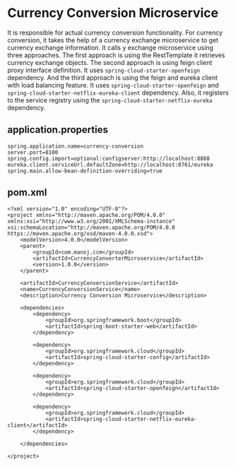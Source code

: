 # Currency Conversion Microservice
It is responsible for actual currency conversion functionality. For currency conversion, it takes the help of a currency exchange microservice to get currency exchange information. It calls y exchange microservice using three approaches. The first approach is using the RestTemplate it retrieves currency exchange objects. The second approach is using feign client proxy interface definition. It uses `spring-cloud-starter-openfeign` dependency. And the third approach is using the feign and eureka client with load balancing feature. It uses `spring-cloud-starter-openfeign` and `spring-cloud-starter-netflix-eureka-client` dependency. Also, it registers to the service registry using the `spring-cloud-starter-netflix-eureka` dependency.

## application.properties
```
spring.application.name=currency-conversion
server.port=8100
spring.config.import=optional:configserver:http://localhost:8888
eureka.client.serviceUrl.defaultZone=http://localhost:8761/eureka
spring.main.allow-bean-definition-overriding=true
```

## pom.xml
```
<?xml version="1.0" encoding="UTF-8"?>
<project xmlns="http://maven.apache.org/POM/4.0.0" xmlns:xsi="http://www.w3.org/2001/XMLSchema-instance" xsi:schemaLocation="http://maven.apache.org/POM/4.0.0 https://maven.apache.org/xsd/maven-4.0.0.xsd">
	<modelVersion>4.0.0</modelVersion>
	<parent>
		<groupId>com.manoj.ccm</groupId>
		<artifactId>CurrencyConverterMicroservice</artifactId>
		<version>1.0.0</version>
	</parent>

	<artifactId>CurrencyConversionService</artifactId>
	<name>CurrencyConversionService</name>
	<description>Currency Conversion Microservice</description>

	<dependencies>
		<dependency>
			<groupId>org.springframework.boot</groupId>
			<artifactId>spring-boot-starter-web</artifactId>
		</dependency>

		<dependency>
			<groupId>org.springframework.cloud</groupId>
			<artifactId>spring-cloud-starter-config</artifactId>
		</dependency>

		<dependency>
			<groupId>org.springframework.cloud</groupId>
			<artifactId>spring-cloud-starter-openfeign</artifactId>
		</dependency>

		<dependency>
			<groupId>org.springframework.cloud</groupId>
			<artifactId>spring-cloud-starter-netflix-eureka-client</artifactId>
		</dependency>

	</dependencies>

</project>
```